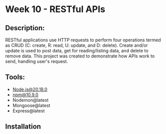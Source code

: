 # Week 10 - RESTful APIs

## Description:
RESTful applications use HTTP requests to perform four operations termed as CRUD (C: create, R: read, U: update, and D: delete). Create and/or update is used to post data, get for reading/listing data, and delete to remove data. This project was created to demonstrate how APIs work to send, handling user's request.

## Tools:
- Node.js@20.18.0
- npm@10.9.0
- Nodemon@latest
- Mongoose@latest
- Express@latest

## Installation
